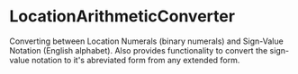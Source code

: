 # LocationArithmeticConverter
Converting between Location Numerals (binary numerals) and Sign-Value Notation (English alphabet). Also provides functionality to convert the sign-value notation to it's abreviated form from any extended form.
